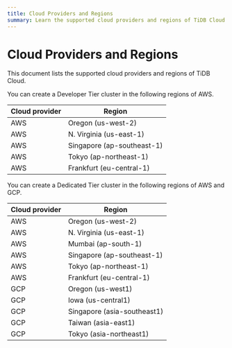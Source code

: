 ```yaml
---
title: Cloud Providers and Regions
summary: Learn the supported cloud providers and regions of TiDB Cloud.
---
```


# Cloud Providers and Regions

This document lists the supported cloud providers and regions of TiDB Cloud.

<SimpleTab>
<div label="Developer Tier">

You can create a Developer Tier cluster in the following regions of AWS.

| Cloud provider | Region                      |
|----------------|-----------------------------|
| AWS            | Oregon (us-west-2)          |
| AWS            | N. Virginia (us-east-1)     |
| AWS            | Singapore (ap-southeast-1)  |
| AWS            | Tokyo (ap-northeast-1)      |
| AWS            | Frankfurt (eu-central-1)    |

</div>

<div label="Dedicated Tier">

You can create a Dedicated Tier cluster in the following regions of AWS and GCP.

| Cloud provider | Region                      |
|----------------|-----------------------------|
| AWS            | Oregon (us-west-2)          |
| AWS            | N. Virginia (us-east-1)     |
| AWS            | Mumbai (ap-south-1)         |
| AWS            | Singapore (ap-southeast-1)  |
| AWS            | Tokyo (ap-northeast-1)      |
| AWS            | Frankfurt (eu-central-1)    |
| GCP            | Oregon (us-west1)           |
| GCP            | Iowa (us-central1)          |
| GCP            | Singapore (asia-southeast1) |
| GCP            | Taiwan (asia-east1)         |
| GCP            | Tokyo (asia-northeast1)     |

</div>
</SimpleTab>